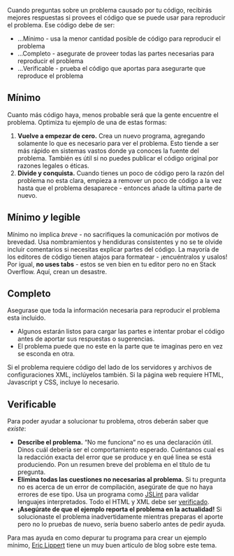 Cuando preguntas sobre un problema causado por tu código, recibirás mejores respuestas si provees el código que se puede usar para reproducir el problema.  Ese código debe de ser:

- …Mínimo - usa la menor cantidad posible de código para reproducir el problema
- …Completo - asegurate de proveer todas las partes necesarias para reproducir el problema
- …Verificable - prueba el código que aportas para asegurarte que reproduce el problema

## Mínimo 

Cuanto más código haya, menos probable será que la gente encuentre el problema. Optimiza tu ejemplo de una de estas formas:

1. **Vuelve a empezar de cero.** Crea un nuevo programa, agregando solamente lo que es necesario para ver el problema.  Esto tiende a ser más rápido en sistemas vastos donde ya conoces la fuente del problema.  También es útil si no puedes publicar el código original por razones legales o éticas.
2. **Divide y conquista.** Cuando tienes un poco de código pero la razón del problema no esta clara, empieza a remover un poco de código a la vez hasta que el problema desaparece - entonces añade la ultima parte de nuevo.

## Mínimo *y* legible

Mínimo no implica *breve* - no sacrifiques la comunicación por motivos de brevedad.  Usa nombramientos y hendiduras consistentes y no se te olvide incluir comentarios si necesitas explicar partes del código. La mayoría de los editores de código tienen atajos para formatear - ¡encuéntralos y usalos! Por igual, **no uses tabs** - estos se ven bien en tu editor pero no en Stack Overflow. Aquí, crean un desastre.

## Completo 

Asegurase que toda la información necesaria para reproducir el problema esta incluido.

- Algunos estarán listos para cargar las partes e intentar probar el código antes de aportar sus respuestas o sugerencias.
- El problema puede que no este en la parte que te imaginas pero en vez se esconda en otra. 

Si el problema requiere código del lado de los servidores y archivos de configuraciones XML, inclúyelos también.  Si la página web requiere HTML, Javascript y CSS, incluye lo necesario.  

## Verificable 

Para poder ayudar a solucionar tu problema, otros deberán saber que *existe*:

- **Describe el problema.** “No me funciona“ no es una declaración útil.  Dinos cuál debería ser el comportamiento esperado.  Cuéntanos cual es la redacción exacta del error que se produce y en qué linea se está produciendo.  Pon un resumen breve del problema en el título de tu pregunta.
- **Elimina todas las cuestiones no necesarias al problema.** Si tu pregunta no es acerca de  un error de compilación, asegúrate de que no haya errores de ese tipo.  Usa un programa como [JSLint](http://www.jslint.com/) para validar lenguajes interpretados. Todo el HTML y XML debe ser [verificado](http://validator.w3.org/).  
- **¡Asegúrate de que el ejemplo reporta el problema en la actualidad!** Si solucionaste el problema inadvertidamente mientras preparas el aporte pero no lo pruebas de nuevo, sería bueno saberlo antes de pedir ayuda. 

Para mas ayuda en como depurar tu programa para crear un ejemplo mínimo, [Eric Lippert](http://stackoverflow.com/users/88656/eric-lippert) tiene un muy buen articulo de blog sobre este tema.
